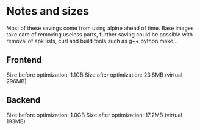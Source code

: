 # Notes and sizes
Most of these savings come from using alpine ahead of time.
Base images take care of removing useless parts, further saving could be possible with removal of apk lists, curl and build tools such as g++ python make...
## Frontend
Size before optimization: 1.1GB
Size after optimization: 23.8MB (virtual 296MB)

## Backend
Size before optimization: 1.0GB
Size after optimization: 17.2MB (virtual 193MB)
